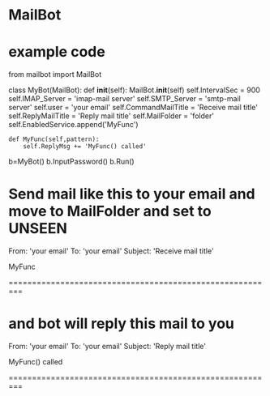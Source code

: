 # MailBot


example code
=========================================================
from mailbot import MailBot

class MyBot(MailBot):
    def __init__(self):
        MailBot.__init__(self)
        self.IntervalSec = 900
        self.IMAP_Server = 'imap-mail server'
        self.SMTP_Server = 'smtp-mail server'
        self.user = 'your email'
        self.CommandMailTitle = 'Receive mail title'
        self.ReplyMailTitle = 'Reply mail title'
        self.MailFolder = 'folder'
        self.EnabledService.append('MyFunc')

    def MyFunc(self,pattern):
        self.ReplyMsg += 'MyFunc() called'



b=MyBot()
b.InputPassword()
b.Run()







Send mail like this to your email and move to MailFolder and set to UNSEEN
=========================================================
From: 'your email'
To: 'your email'
Subject: 'Receive mail title'

MyFunc

=========================================================







and bot will reply this mail to you
=========================================================
From: 'your email'
To: 'your email'
Subject: 'Reply mail title'

MyFunc() called

=========================================================
